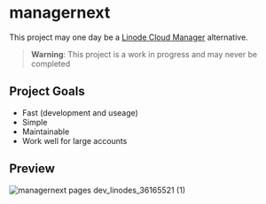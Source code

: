 # managernext

This project may one day be a [Linode Cloud Manager](https://github.com/linode/manager/) alternative.

> **Warning**: This project is a work in progress and may never be completed

## Project Goals
- Fast (development and useage)
- Simple
- Maintainable
- Work well for large accounts

## Preview

![managernext pages dev_linodes_36165521 (1)](https://user-images.githubusercontent.com/6440455/209909977-b86ee434-dbe2-4d2b-afee-4c0f73ac2607.png)
